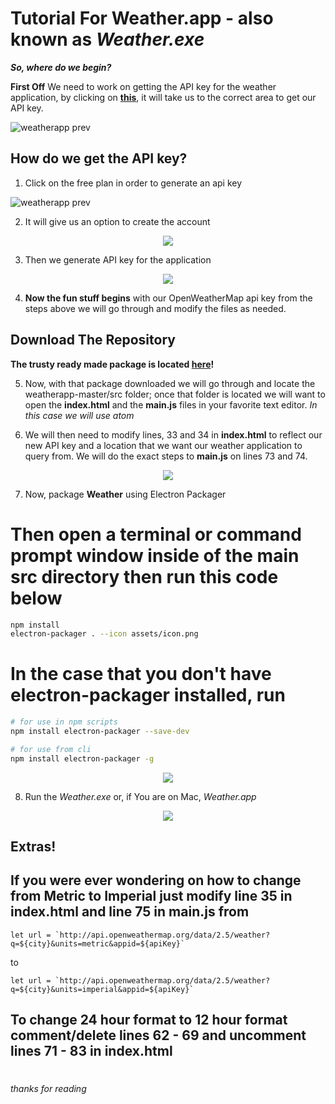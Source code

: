 # Tutorial For Weather.app - also known as *Weather.exe*
***So, where do we begin?***

**First Off** We need to work on getting the API key for the weather application, by clicking on [**this**](https://openweathermap.org/api), it will take us to the correct area to get our API key.

![weatherapp prev](https://i.gyazo.com/938c0a09ae84b0ead03421f5bcc57b9c.png)

## How do we get the API key?
1. Click on the free plan in order to generate an api key

![weatherapp prev](https://i.gyazo.com/2d6337135184c27b8e1c6593e9629c0d.png)

2. It will give us an option to create the account

<p align="center"> <img src="https://i.gyazo.com/3c0c467acff2050e8fc709ab9ef20639.gif"></p>

3. Then we generate API key for the application

<p align="center"> <img src="https://i.gyazo.com/3ea8387fd2812ae2f401df4ae5fcf15d.gif"></p>

4. **Now the fun stuff begins** with our OpenWeatherMap api key from the steps above we will go through and modify the files as needed. 

## Download The Repository
**The trusty ready made package is located [here](https://github.com/0-1-0-1/weatherapp/releases/tag/Stable)!**

5. Now, with that package downloaded we will go through and locate the weatherapp-master/src folder; once that folder is located we will want to open the **index.html** and the **main.js** files in your favorite text editor. *In this case we will use atom*

6. We will then need to modify lines, 33 and 34 in **index.html** to reflect our new API key and a location that we want our weather application to query from. We will do the exact steps to **main.js** on lines 73 and 74.

<p align="center"> <img src="https://i.gyazo.com/5c6d33dd6f1406d4089bebcc611d4665.gif"></p>

7. Now, package **Weather** using Electron Packager

  # Then open a terminal or command prompt window inside of the main src directory then run this code below
   
```sh
npm install
electron-packager . --icon assets/icon.png
```
   
  # In the case that you don't have electron-packager installed, run 
  
```sh
# for use in npm scripts
npm install electron-packager --save-dev

# for use from cli
npm install electron-packager -g
```

<p align="center"> <img src="https://i.gyazo.com/e740cff94de926a20c11b96a3a09c21b.gif"></p>

8. Run the *Weather.exe* or, if You are on Mac, *Weather.app*

<p align="center"> <img src="https://i.gyazo.com/fa687ed21a15610676a81552eb510f89.gif"></p>


## Extras!

## If you were ever wondering on how to change from Metric to Imperial just modify line 35 in **index.html** and line 75 in **main.js** from  

```
let url = `http://api.openweathermap.org/data/2.5/weather?q=${city}&units=metric&appid=${apiKey}`
```
    
 to 
 
 ```
 let url = `http://api.openweathermap.org/data/2.5/weather?q=${city}&units=imperial&appid=${apiKey}`
 ```
 
 ## To change 24 hour format to 12 hour format comment/delete lines 62 - 69 and uncomment lines 71 - 83 in **index.html**


#
*thanks for reading*

